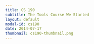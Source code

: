 ```yaml
---
title: CS 190
subtitle: The Tools Course We Started
layout: default
modal-id: cs190
date: 2014-07-17
thumbnail: cs190-thumbnail.png
---
```

